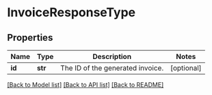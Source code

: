# InvoiceResponseType

## Properties
Name | Type | Description | Notes
------------ | ------------- | ------------- | -------------
**id** | **str** | The ID of the generated invoice.  | [optional] 

[[Back to Model list]](../README.md#documentation-for-models) [[Back to API list]](../README.md#documentation-for-api-endpoints) [[Back to README]](../README.md)

